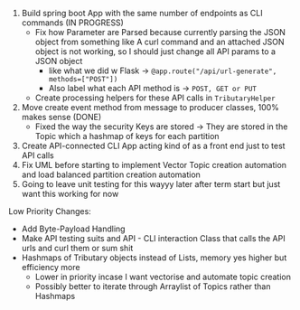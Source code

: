 
1. Build spring boot App with the same number of endpoints as CLI commands (IN PROGRESS)
    - Fix how Parameter are Parsed because currently parsing the JSON object from something like A curl command and an attached JSON object is not working, so I should just change all API params to a JSON object
        - like what we did w Flask -> `@app.route("/api/url-generate", methods=["POST"])`
        - Also label what each API method is -> `POST, GET or PUT`
    - Create processing helpers for these API calls in `TributaryHelper`
2. Move create event method from message to producer classes, 100% makes sense (DONE)
    - Fixed the way the security Keys are stored -> They are stored in the Topic which a hashmap of keys for each partition
3. Create API-connected CLI App acting kind of as a front end just to test API calls
3. Fix UML before starting to implement Vector Topic creation automation and load balanced partition creation automation
5. Going to leave unit testing for this wayyy later after term start but just want this working for now




Low Priority Changes:
- Add Byte-Payload Handling
- Make API testing suits and API - CLI interaction Class that calls the API urls and curl them or sum shit
- Hashmaps of Tributary objects instead of Lists, memory yes higher but efficiency more
    - Lower in priority incase I want vectorise and automate topic creation
    - Possibly better to iterate through Arraylist of Topics rather than Hashmaps

